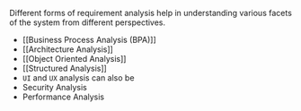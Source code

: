 Different forms of requirement analysis help in understanding various facets of the system from different perspectives.

- [[Business Process Analysis (BPA)]]
- [[Architecture Analysis]]
- [[Object Oriented Analysis]]
- [[Structured Analysis]]
- `UI` and `UX` analysis  can also be
- Security Analysis
- Performance Analysis